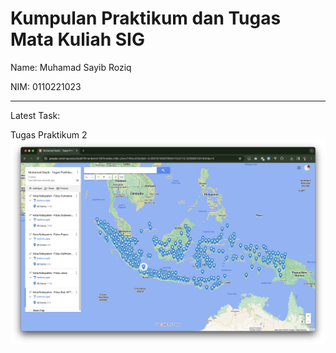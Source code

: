 # Kumpulan Praktikum dan Tugas Mata Kuliah SIG

Name: Muhamad Sayib Roziq

NIM: 0110221023

---

Latest Task:

Tugas Praktikum 2
![tugas_praktikum_2](https://raw.githubusercontent.com/MSayib/sig/master/PRAKTIKUM_2/tugas_praktikum2.png)
